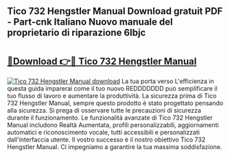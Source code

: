 ## Tico 732 Hengstler Manual Download gratuit PDF - Part-cnk Italiano Nuovo manuale del proprietario di riparazione 6Ibjc

# <h2><a href="http://dfcyfok.blite.top/?on=Tico+732+Hengstler+Manual">🔗Download 👉🔴 Tico 732 Hengstler Manual</a></h2>

[![Tico 732 Hengstler Manual download](https://i.imgur.com/lujVjoI.png)](http://dfcyfok.blite.top/?on=Tico+732+Hengstler+Manual)
La tua porta verso L'efficienza in questa guida imparerai come il tuo nuovo REDDDDDDD può semplificare il tuo flusso di lavoro e aumentare la produttività. La sicurezza prima di Tico 732 Hengstler Manual, sempre questo prodotto è stato progettato pensando alla sicurezza. Si prega di osservare tutte le precauzioni di sicurezza durante il funzionamento. Le funzionalità avanzate di Tico 732 Hengstler Manual includono Realtà Aumentata, profili personalizzabili, aggiornamenti automatici e riconoscimento vocale, tutti accessibili e personalizzati dall'interfaccia utente. Il vostro successo è il nostro obiettivo Tico 732 Hengstler Manual. Ci impegniamo a garantire la tua massima soddisfazione.
